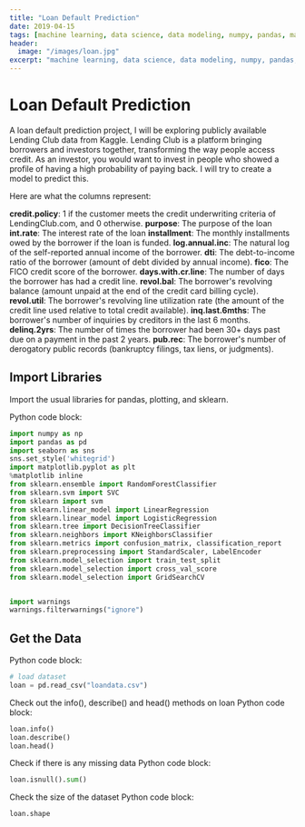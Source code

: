 ```yaml
---
title: "Loan Default Prediction"
date: 2019-04-15
tags: [machine learning, data science, data modeling, numpy, pandas, matplotlib, scikit-learn]
header:
  image: "/images/loan.jpg"
excerpt: "machine learning, data science, data modeling, numpy, pandas, matplotlib, scikit-learn"
---
```


# Loan Default Prediction

A loan default prediction project, I will be exploring publicly available Lending Club data from Kaggle. Lending Club is a platform bringing borrowers and investors together, transforming the way people access credit. As an investor, you would want to invest in people who showed a profile of having a high probability of paying back. I will try to create a model to predict this.

Here are what the columns represent:

**credit.policy**: 1 if the customer meets the credit underwriting criteria of LendingClub.com, and 0 otherwise.
**purpose**: The purpose of the loan
**int.rate**: The interest rate of the loan
**installment**: The monthly installments owed by the borrower if the loan is funded.
**log.annual.inc**: The natural log of the self-reported annual income of the borrower.
**dti**: The debt-to-income ratio of the borrower (amount of debt divided by annual income).
**fico**: The FICO credit score of the borrower.
**days.with.cr.line**: The number of days the borrower has had a credit line.
**revol.bal**: The borrower's revolving balance (amount unpaid at the end of the credit card billing cycle).
**revol.util**: The borrower's revolving line utilization rate (the amount of the credit line used relative to total credit available).
**inq.last.6mths**: The borrower's number of inquiries by creditors in the last 6 months.
**delinq.2yrs**: The number of times the borrower had been 30+ days past due on a payment in the past 2 years.
**pub.rec**: The borrower's number of derogatory public records (bankruptcy filings, tax liens, or judgments).

## Import Libraries
Import the usual libraries for pandas, plotting, and sklearn.

Python code block:
```python
import numpy as np
import pandas as pd
import seaborn as sns
sns.set_style('whitegrid')
import matplotlib.pyplot as plt
%matplotlib inline
from sklearn.ensemble import RandomForestClassifier
from sklearn.svm import SVC
from sklearn import svm
from sklearn.linear_model import LinearRegression
from sklearn.linear_model import LogisticRegression
from sklearn.tree import DecisionTreeClassifier
from sklearn.neighbors import KNeighborsClassifier
from sklearn.metrics import confusion_matrix, classification_report
from sklearn.preprocessing import StandardScaler, LabelEncoder
from sklearn.model_selection import train_test_split
from sklearn.model_selection import cross_val_score
from sklearn.model_selection import GridSearchCV


import warnings
warnings.filterwarnings("ignore")
```

## Get the Data
Python code block:
```python
# load dataset
loan = pd.read_csv("loandata.csv")
```

Check out the info(), describe() and head() methods on loan
Python code block:
```python
loan.info()
loan.describe()
loan.head()
```

Check if there is any missing data
Python code block:
```python
loan.isnull().sum()
```

Check the size of the dataset
Python code block:
```python
loan.shape
```
